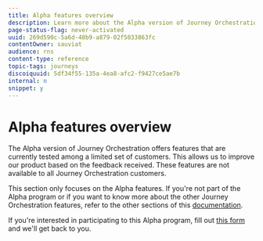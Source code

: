 ```yaml
---
title: Alpha features overview
description: Learn more about the Alpha version of Journey Orchestration.
page-status-flag: never-activated
uuid: 269d590c-5a6d-40b9-a879-02f5033863fc
contentOwner: sauviat
audience: rns
content-type: reference
topic-tags: journeys
discoiquuid: 5df34f55-135a-4ea8-afc2-f9427ce5ae7b
internal: n
snippet: y
---
```


# Alpha features overview

The Alpha version of Journey Orchestration offers features that are currently tested among a limited set of customers. This allows us to improve our product based on the feedback received. These features are not available to all Journey Orchestration customers.

This section only focuses on the Alpha features. If you're not part of the Alpha program or if you want to know more about the other Journey Orchestration features, refer to the other sections of this [documentation](../../journey-orchestration-home.md).

If you're interested in participating to this Alpha program, fill out [this form](https://forms.office.com/Pages/ResponsePage.aspx?id=Wht7-jR7h0OUrtLBeN7O4Xrbcj1K4T9KpHa6N23Hv11UOTRVOEZaVkg2U1BDWENHOFMxS01IUkkxWC4u) and we'll get back to you.

 
